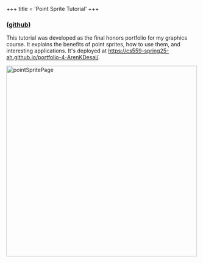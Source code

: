 +++
title = 'Point Sprite Tutorial'
+++

### ([github](https://github.com/CS559-Spring25-AH/portfolio-4-ArenKDesai))

This tutorial was developed as the final honors portfolio for my graphics course. It explains the benefits of point sprites, how to use them, and interesting applications. It's deployed at https://cs559-spring25-ah.github.io/portfolio-4-ArenKDesai/. 

<img src="/pointSpriteDemo.png" alt="pointSpritePage" width="500">
